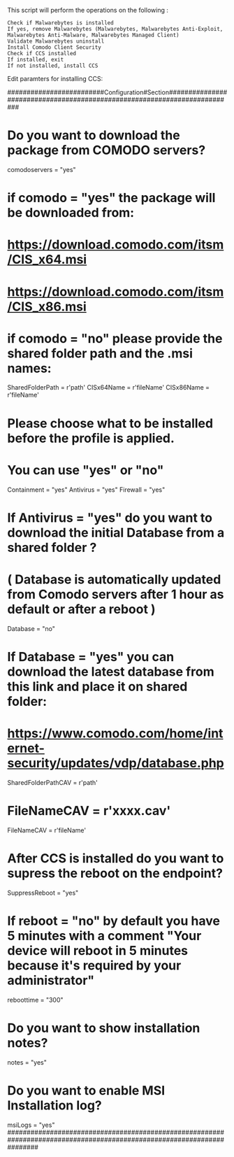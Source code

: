 This script will perform the operations on the following :

    Check if Malwarebytes is installed
    If yes, remove Malwarebytes (Malwarebytes, Malwarebytes Anti-Exploit, Malwarebytes Anti-Malware, Malwarebytes Managed Client)
    Validate Malwarebytes uninstall
    Install Comodo Client Security
    Check if CCS installed
    If installed, exit
    If not installed, install CCS 


Edit paramters for installing CCS:

#########################Configuration#Section##########################################################################
# Do you want to download the package from COMODO servers?
comodoservers = "yes"
# if comodo = "yes" the package will be downloaded from:
# https://download.comodo.com/itsm/CIS_x64.msi
# https://download.comodo.com/itsm/CIS_x86.msi
# if comodo = "no" please provide the shared folder path and the .msi names:
SharedFolderPath = r'path'
CISx64Name = r'fileName'
CISx86Name = r'fileName'
# Please choose what to be installed before the profile is applied.
# You can use "yes" or "no"
Containment = "yes"
Antivirus = "yes"
Firewall = "yes"
# If Antivirus = "yes" do you want to download the initial Database from a shared folder ?
# ( Database is automatically updated from Comodo servers after 1 hour as default or after a reboot )
Database = "no"
# If Database = "yes" you can download the latest database from this link and place it on shared folder:
# https://www.comodo.com/home/internet-security/updates/vdp/database.php
SharedFolderPathCAV = r'path'
# FileNameCAV = r'xxxx.cav'
FileNameCAV = r'fileName'
# After CCS is installed do you want to supress the reboot on the endpoint?
SuppressReboot = "yes"
# If reboot = "no" by default you have 5 minutes with a comment "Your device will reboot in 5 minutes because it's required by your administrator"
reboottime = "300"
# Do you want to show installation notes?
notes = "yes"
# Do you want to enable MSI Installation log?
msiLogs = "yes"
########################################################################################################################